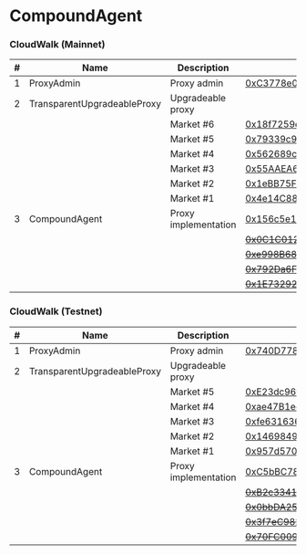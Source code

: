 # CompoundAgent

### CloudWalk (Mainnet)
| # | Name | Description | Address |
| --- | --- | --- | --- |
| 1 | ProxyAdmin | Proxy admin | [0xC3778e018b7F23a96A9b78594A06BE15ed5E6A42](https://explorer.mainnet.cloudwalk.io/address/0xC3778e018b7F23a96A9b78594A06BE15ed5E6A42) |
| 2 | TransparentUpgradeableProxy | Upgradeable proxy ||
||| Market #6 | [0x18f7259eaF0d0C409126C06e895da222738816B8](https://explorer.mainnet.cloudwalk.io/address/0x18f7259eaF0d0C409126C06e895da222738816B8) |
||| Market #5 | [0x79339c994453AD8832Ff9DDAc9b78373AB1831F8](https://explorer.mainnet.cloudwalk.io/address/0x79339c994453AD8832Ff9DDAc9b78373AB1831F8) |
||| Market #4 | [0x562689c910361AE21D12EAdAFBfcA727B3BcbC24](https://explorer.mainnet.cloudwalk.io/address/0x562689c910361AE21D12EAdAFBfcA727B3BcbC24) |
||| Market #3 | [0x55AAEA6481816bbb49cA26F85f8E8Da8f11dC50E](https://explorer.mainnet.cloudwalk.io/address/0x55AAEA6481816bbb49cA26F85f8E8Da8f11dC50E) |
||| Market #2 | [0x1eBB75FC503239067DcCE18d0227A5f7513EE840](https://explorer.mainnet.cloudwalk.io/address/0x1eBB75FC503239067DcCE18d0227A5f7513EE840) |
||| Market #1 | [0x4e14C88765FFFA7199345c049f3149feDf200124](https://explorer.mainnet.cloudwalk.io/address/0x4e14C88765FFFA7199345c049f3149feDf200124) |
| 3 | CompoundAgent | Proxy implementation | [0x156c5e1e99C8414125E53592120389CB49CEd426](https://explorer.mainnet.cloudwalk.io/address/0x156c5e1e99C8414125E53592120389CB49CEd426) |
|||| <strike>[0x0C1C012C1074B57DECeBaEf996D4DAb4B37a92FC](https://explorer.mainnet.cloudwalk.io/address/0x0C1C012C1074B57DECeBaEf996D4DAb4B37a92FC)</strike> |
|||| <strike>[0xe998B68395494B789DeB45625f7dC0c04e7F7c64](https://explorer.mainnet.cloudwalk.io/address/0xe998B68395494B789DeB45625f7dC0c04e7F7c64)</strike> |
|||| <strike>[0x792Da6FA32CEeEa688b981C2539eE7106bBBb6b6](https://explorer.mainnet.cloudwalk.io/address/0x792Da6FA32CEeEa688b981C2539eE7106bBBb6b6)</strike> |
|||| <strike>[0x1E73292eAd7B8910198A255DA8B1F996a3C07974](https://explorer.mainnet.cloudwalk.io/address/0x1E73292eAd7B8910198A255DA8B1F996a3C07974)</strike> |

### CloudWalk (Testnet)
| # | Name | Description | Address |
| --- | --- | --- | --- |
| 1 | ProxyAdmin | Proxy admin | [0x740D77813797e345d77dC6812DFB11D6d8b5d59A](https://explorer.testnet.cloudwalk.io/address/0x740D77813797e345d77dC6812DFB11D6d8b5d59A) |
| 2 | TransparentUpgradeableProxy | Upgradeable proxy ||
||| Market #5 | [0xE23dc96fAe16E0bf33F510459249dc2f4eE3B031](https://explorer.testnet.cloudwalk.io/address/0xE23dc96fAe16E0bf33F510459249dc2f4eE3B031) |
||| Market #4 | [0xae47B1ecF0ebA42572a16e449052849451edf851](https://explorer.testnet.cloudwalk.io/address/0xae47B1ecF0ebA42572a16e449052849451edf851) |
||| Market #3 | [0xfe6316368cb40870cC068667a2469035Ad8668aD](https://explorer.testnet.cloudwalk.io/address/0xfe6316368cb40870cC068667a2469035Ad8668aD) |
||| Market #2 | [0x146984904E85bD01B4DdbC9A6B648A1d52a3e1Ab](https://explorer.testnet.cloudwalk.io/address/0x146984904E85bD01B4DdbC9A6B648A1d52a3e1Ab) |
||| Market #1 | [0x957d570c0d1de32e7a3Ce4093e2E101B0B60DA39](https://explorer.testnet.cloudwalk.io/address/0x957d570c0d1de32e7a3Ce4093e2E101B0B60DA39) |
| 3 | CompoundAgent | Proxy implementation | [0xC5bBC786761ba31B5b7672D29995EA8b06A2463e](https://explorer.testnet.cloudwalk.io/address/0xC5bBC786761ba31B5b7672D29995EA8b06A2463e) |
|||| <strike>[0xB2c3341D9bB0Fe3B9c0A948370fac4f3117A1774](https://explorer.testnet.cloudwalk.io/address/0xB2c3341D9bB0Fe3B9c0A948370fac4f3117A1774)</strike> |
|||| <strike>[0x0bbDA25E26bB4759e0b01f38507F99A03EFa0ef9](https://explorer.testnet.cloudwalk.io/address/0x0bbDA25E26bB4759e0b01f38507F99A03EFa0ef9)</strike> |
|||| <strike>[0x3f7eC982aDD991d0C8c0253140998213fa753cf5](https://explorer.testnet.cloudwalk.io/address/0x3f7eC982aDD991d0C8c0253140998213fa753cf5)</strike> |
|||| <strike>[0x70FC00929821a32108Bc18375B2DE286f301a74b](https://explorer.testnet.cloudwalk.io/address/0x70FC00929821a32108Bc18375B2DE286f301a74b)</strike> |
